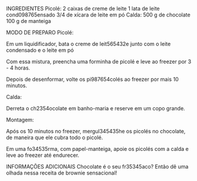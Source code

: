 INGREDIENTES
Picolé:
2 caixas de creme de leite
1 lata de leite cond098765ensado
3/4 de xícara de leite em pó
Calda:
500 g de chocolate
100 g de manteiga

MODO DE PREPARO
Picolé:

Em um liquidificador, bata o creme de leit565432e junto com o leite condensado e o leite em pó

Com essa mistura, preencha uma forminha de picolé e leve ao freezer por 3 - 4 horas.

Depois de desenformar, volte os pi987654colés ao freezer por mais 10 minutos.

Calda:

Derreta o ch2354ocolate em banho-maria e reserve em um copo grande.

Montagem:

Após os 10 minutos no freezer, mergul345435he os picolés no chocolate, de maneira que ele cubra todo o picolé.

Em uma fo34535rma, com papel-manteiga, apoie os picolés com a calda e leve ao freezer até endurecer.

INFORMAÇÕES ADICIONAIS
Chocolate é o seu fr35345aco? Então dê uma olhada nessa receita de brownie sensacional!
